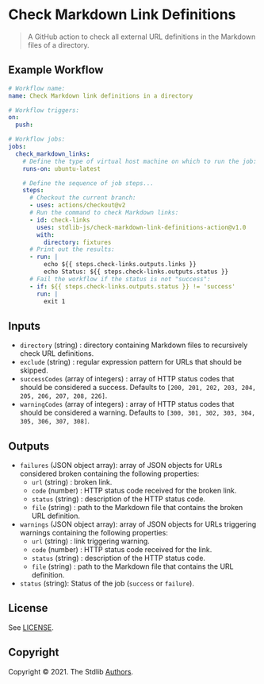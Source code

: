 <!--

@license Apache-2.0

Copyright (c) 2021 The Stdlib Authors.

Licensed under the Apache License, Version 2.0 (the "License");
you may not use this file except in compliance with the License.
You may obtain a copy of the License at

   http://www.apache.org/licenses/LICENSE-2.0

Unless required by applicable law or agreed to in writing, software
distributed under the License is distributed on an "AS IS" BASIS,
WITHOUT WARRANTIES OR CONDITIONS OF ANY KIND, either express or implied.
See the License for the specific language governing permissions and
limitations under the License.

-->

# Check Markdown Link Definitions

> A GitHub action to check all external URL definitions in the Markdown files of a directory.

## Example Workflow

```yml
# Workflow name:
name: Check Markdown link definitions in a directory

# Workflow triggers:
on:
  push:

# Workflow jobs:
jobs:
  check_markdown_links:
    # Define the type of virtual host machine on which to run the job:
    runs-on: ubuntu-latest

    # Define the sequence of job steps...
    steps:
      # Checkout the current branch:
      - uses: actions/checkout@v2
      # Run the command to check Markdown links:
      - id: check-links
        uses: stdlib-js/check-markdown-link-definitions-action@v1.0
        with:
          directory: fixtures
      # Print out the results:
      - run: |
          echo ${{ steps.check-links.outputs.links }}
          echo Status: ${{ steps.check-links.outputs.status }}
      # Fail the workflow if the status is not "success":
      - if: ${{ steps.check-links.outputs.status }} != 'success'
        run: |
          exit 1
```


## Inputs

-   `directory` (string) : directory containing Markdown files to recursively check URL definitions.
-   `exclude` (string) : regular expression pattern for URLs that should be skipped. 
-   `successCodes` (array of integers) : array of HTTP status codes that should be considered a success. Defaults to `[200, 201, 202, 203, 204, 205, 206, 207, 208, 226]`.
-   `warningCodes` (array of integers) : array of HTTP status codes that should be considered a warning. Defaults to `[300, 301, 302, 303, 304, 305, 306, 307, 308]`.


## Outputs 

-  `failures` (JSON object array): array of JSON objects for URLs considered broken containing the following properties:
    -   `url` (string) : broken link.
    -   `code` (number) : HTTP status code received for the broken link.
    -   `status` (string) : description of the HTTP status code.
    -   `file` (string) : path to the Markdown file that contains the broken URL definition.
-  `warnings` (JSON object array): array of JSON objects for URLs triggering warnings containing the following properties:
    -   `url` (string) : link triggering warning.
    -   `code` (number) : HTTP status code received for the link.
    -   `status` (string) : description of the HTTP status code.
    -   `file` (string) : path to the Markdown file that contains the URL definition.
-  `status` (string): Status of the job (`success` or `failure`).


## License

See [LICENSE][stdlib-license].


## Copyright

Copyright &copy; 2021. The Stdlib [Authors][stdlib-authors].

<!-- Section for all links. Make sure to keep an empty line after the `section` element and another before the `/section` close. -->

<section class="links">

[stdlib]: https://github.com/stdlib-js/stdlib

[stdlib-authors]: https://github.com/stdlib-js/stdlib/graphs/contributors

[stdlib-license]: https://raw.githubusercontent.com/stdlib-js/check-markdown-link-definitions-action/master/LICENSE

</section>

<!-- /.links -->
